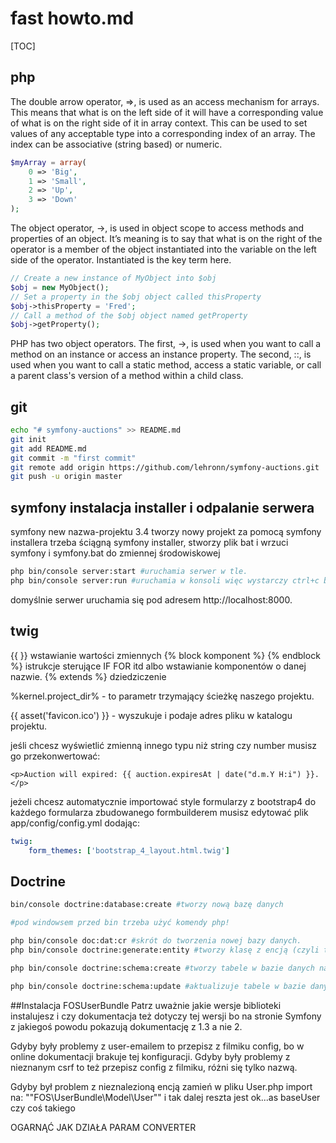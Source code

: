 # fast howto.md
[TOC]
## php
The double arrow operator, =>, is used as an access mechanism for arrays. This means that what is on the left side of it will have a corresponding value of what is on the right side of it in array context. This can be used to set values of any acceptable type into a corresponding index of an array. The index can be associative (string based) or numeric.
```php
$myArray = array(
    0 => 'Big',
    1 => 'Small',
    2 => 'Up',
    3 => 'Down'
);
```
The object operator, ->, is used in object scope to access methods and properties of an object. It’s meaning is to say that what is on the right of the operator is a member of the object instantiated into the variable on the left side of the operator. Instantiated is the key term here.
```php
// Create a new instance of MyObject into $obj
$obj = new MyObject();
// Set a property in the $obj object called thisProperty
$obj->thisProperty = 'Fred';
// Call a method of the $obj object named getProperty
$obj->getProperty();
```
PHP has two object operators.
The first, ->, is used when you want to call a method on an instance or access an instance property.
The second, ::, is used when you want to call a static method, access a static variable, or call a parent class's version of a method within a child class.
## git
```bash
echo "# symfony-auctions" >> README.md
git init
git add README.md
git commit -m "first commit"
git remote add origin https://github.com/lehronn/symfony-auctions.git
git push -u origin master
```
## symfony instalacja installer i odpalanie serwera

symfony new nazwa-projektu 3.4 tworzy nowy projekt za pomocą symfony installera
trzeba ściągną symfony installer, stworzy plik bat i wrzuci symfony i symfony.bat do zmiennej środowiskowej

```bash
php bin/console server:start #uruchamia serwer w tle.
php bin/console server:run #uruchamia w konsoli więc wystarczy ctrl+c by zatrzymać serwer.
```

domyślnie serwer uruchamia się pod adresem http://localhost:8000.

## twig

{{ }} wstawianie wartości zmiennych
{% block komponent %} {% endblock %} istrukcje sterujące IF FOR itd albo wstawianie komponentów o danej nazwie.
{% extends %} dziedziczenie

%kernel.project_dir% - to parametr trzymający ścieżkę naszego projektu.

{{ asset('favicon.ico') }} - wyszukuje i podaje adres pliku w katalogu projektu.

jeśli chcesz wyświetlić zmienną innego typu niż string czy number musisz go przekonwertować:

```twig
<p>Auction will expired: {{ auction.expiresAt | date("d.m.Y H:i") }}.</p>
```

jeżeli chcesz automatycznie importować style formularzy z bootstrap4 do każdego formularza zbudowanego formbuilderem musisz edytować plik app/config/config.yml
dodając:

```yaml
twig:
    form_themes: ['bootstrap_4_layout.html.twig']
```

## Doctrine

```bash
bin/console doctrine:database:create #tworzy nową bazę danych

#pod windowsem przed bin trzeba użyć komendy php!

php bin/console doc:dat:cr #skrót do tworzenia nowej bazy danych.
php bin/console doctrine:generate:entity #tworzy klasę z encją (czyli tworzy jakby tabelę w baze danych).

php bin/console doctrine:schema:create #tworzy tabele w bazie danych na podstawie klas z encją.

php bin/console doctrine:schema:update #aktualizuje tabele w bazie danych na podstawie zmian w klasach z encją. trzeba wymuszać taką zmianę --force lub --dump-sql żeby wypluło w konsoli zmiany.
```

##Instalacja FOSUserBundle
Patrz uważnie jakie wersje biblioteki instalujesz i czy dokumentacja też dotyczy tej wersji bo na stronie Symfony z jakiegoś powodu pokazują dokumentację z 1.3 a nie 2.

Gdyby były problemy z user-emailem to przepisz z filmiku config, bo w online dokumentacji brakuje tej konfiguracji.
Gdyby były problemy z nieznanym csrf to też przepisz config z filmiku, różni się tylko nazwą.

Gdyby był problem z nieznalezioną encją zamień w pliku User.php import na:
""FOS\UserBundle\Model\User"" i tak dalej reszta jest ok...as baseUser czy coś takiego


OGARNĄĆ JAK DZIAŁA PARAM CONVERTER
